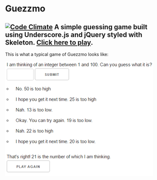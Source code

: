 # Guezzmo
[![Code Climate](https://codeclimate.com/github/tdreid/Guezzmo/badges/gpa.svg)](https://codeclimate.com/github/tdreid/Guezzmo)
A simple guessing game built using Underscore.js and jQuery styled with Skeleton. [Click here to play](https://tdreid.github.io/Guezzmo/).
---
This is what a typical game of Guezzmo looks like:

![Guezzmo Screenshot](https://github.com/tdreid/Guezzmo/blob/master/docs/images/screenshot-guezzmo.png)
